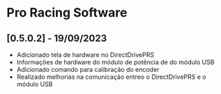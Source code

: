 # Pro Racing Software

## [0.5.0.2] - 19/09/2023

 - Adicionado tela de hardware no DirectDrivePRS
 - Informações de hardware do módulo de potência de do módulo USB
 - Adicionado comando para calibração do encoder
 - Realizado melhorias na comunicação entreo o DirectDrivePRS e o módulo USB